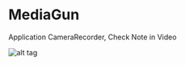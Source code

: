 MediaGun
========

Application CameraRecorder, Check Note in Video

![alt tag](https://raw.github.com/nickgun/MediaGun/blob/master/Photo/MediaGun1.png)
